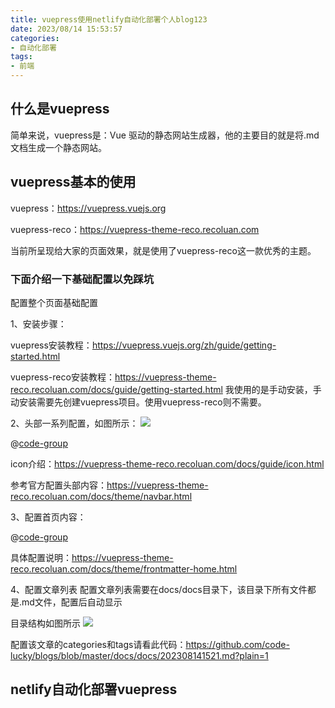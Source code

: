 ```yaml
---
title: vuepress使用netlify自动化部署个人blog123
date: 2023/08/14 15:53:57
categories:
- 自动化部署
tags:
- 前端
---
```


## 什么是vuepress

简单来说，vuepress是：Vue 驱动的静态网站生成器，他的主要目的就是将.md文档生成一个静态网站。

## vuepress基本的使用
vuepress：<https://vuepress.vuejs.org>

vuepress-reco：<https://vuepress-theme-reco.recoluan.com>

当前所呈现给大家的页面效果，就是使用了vuepress-reco这一款优秀的主题。

### 下面介绍一下基础配置以免踩坑
配置整个页面基础配置

1、安装步骤：

vuepress安装教程：<https://vuepress.vuejs.org/zh/guide/getting-started.html>

vuepress-reco安装教程：<https://vuepress-theme-reco.recoluan.com/docs/guide/getting-started.html> 我使用的是手动安装，手动安装需要先创建vuepress项目。使用vuepress-reco则不需要。

2、头部一系列配置，如图所示：
![](https://bed.luckycode.cn/3e8bfdc6f98217e59eac2dec27f1d80.png)

@[code-group](@/docs/.vuepress/vue-previews/head.vue)

icon介绍：<https://vuepress-theme-reco.recoluan.com/docs/guide/icon.html>

参考官方配置头部内容：<https://vuepress-theme-reco.recoluan.com/docs/theme/navbar.html>

3、配置首页内容：

@[code-group](@/docs/.vuepress/vue-previews/readme.vue)

具体配置说明：<https://vuepress-theme-reco.recoluan.com/docs/theme/frontmatter-home.html>

4、配置文章列表
配置文章列表需要在docs/docs目录下，该目录下所有文件都是.md文件，配置后自动显示

目录结构如图所示
![](https://bed.luckycode.cn/08201203cf2473ea755c148b2915f84.png)

配置该文章的categories和tags请看此代码：<https://github.com/code-lucky/blogs/blob/master/docs/docs/202308141521.md?plain=1>
## netlify自动化部署vuepress

